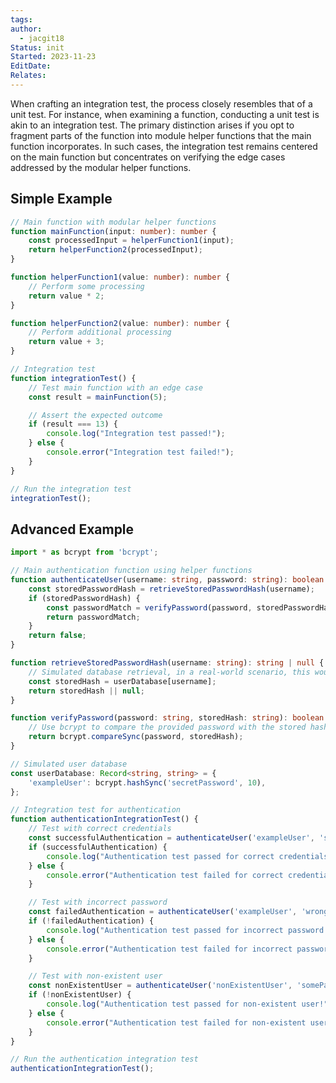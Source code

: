 ```yaml
---
tags: 
author:
  - jacgit18
Status: init
Started: 2023-11-23
EditDate: 
Relates:
---
```

When crafting an integration test, the process closely resembles that of a unit test. For instance, when examining a function, conducting a unit test is akin to an integration test. The primary distinction arises if you opt to fragment parts of the function into module helper functions that the main function incorporates. In such cases, the integration test remains centered on the main function but concentrates on verifying the edge cases addressed by the modular helper functions.


## Simple Example

```typescript
// Main function with modular helper functions
function mainFunction(input: number): number {
    const processedInput = helperFunction1(input);
    return helperFunction2(processedInput);
}

function helperFunction1(value: number): number {
    // Perform some processing
    return value * 2;
}

function helperFunction2(value: number): number {
    // Perform additional processing
    return value + 3;
}

// Integration test
function integrationTest() {
    // Test main function with an edge case
    const result = mainFunction(5);

    // Assert the expected outcome
    if (result === 13) {
        console.log("Integration test passed!");
    } else {
        console.error("Integration test failed!");
    }
}

// Run the integration test
integrationTest();
```


## Advanced Example 

```typescript
import * as bcrypt from 'bcrypt';

// Main authentication function using helper functions
function authenticateUser(username: string, password: string): boolean {
    const storedPasswordHash = retrieveStoredPasswordHash(username);
    if (storedPasswordHash) {
        const passwordMatch = verifyPassword(password, storedPasswordHash);
        return passwordMatch;
    }
    return false;
}

function retrieveStoredPasswordHash(username: string): string | null {
    // Simulated database retrieval, in a real-world scenario, this would interact with a database
    const storedHash = userDatabase[username];
    return storedHash || null;
}

function verifyPassword(password: string, storedHash: string): boolean {
    // Use bcrypt to compare the provided password with the stored hash
    return bcrypt.compareSync(password, storedHash);
}

// Simulated user database
const userDatabase: Record<string, string> = {
    'exampleUser': bcrypt.hashSync('secretPassword', 10),
};

// Integration test for authentication
function authenticationIntegrationTest() {
    // Test with correct credentials
    const successfulAuthentication = authenticateUser('exampleUser', 'secretPassword');
    if (successfulAuthentication) {
        console.log("Authentication test passed for correct credentials!");
    } else {
        console.error("Authentication test failed for correct credentials!");
    }

    // Test with incorrect password
    const failedAuthentication = authenticateUser('exampleUser', 'wrongPassword');
    if (!failedAuthentication) {
        console.log("Authentication test passed for incorrect password!");
    } else {
        console.error("Authentication test failed for incorrect password!");
    }

    // Test with non-existent user
    const nonExistentUser = authenticateUser('nonExistentUser', 'somePassword');
    if (!nonExistentUser) {
        console.log("Authentication test passed for non-existent user!");
    } else {
        console.error("Authentication test failed for non-existent user!");
    }
}

// Run the authentication integration test
authenticationIntegrationTest();
```

